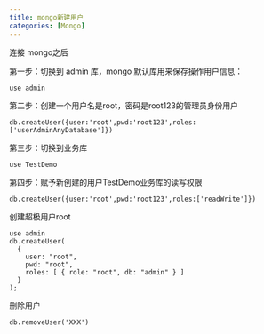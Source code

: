 ```yaml
---
title: mongo新建用户
categories: [Mongo]
---
```


连接 mongo之后

第一步：切换到 admin 库，mongo 默认库用来保存操作用户信息：

```shell
use admin
```

第二步：创建一个用户名是root，密码是root123的管理员身份用户

```shell
db.createUser({user:'root',pwd:'root123',roles:['userAdminAnyDatabase']})
```

第三步：切换到业务库

```shell
use TestDemo
```

第四步：赋予新创建的用户TestDemo业务库的读写权限

```shell
db.createUser({user:'root',pwd:'root123',roles:['readWrite']})
```

创建超极用户root

```shell
use admin
db.createUser(
  {
    user: "root",
    pwd: "root",
    roles: [ { role: "root", db: "admin" } ]
  }
);
```

删除用户

```
db.removeUser('XXX')            
```

